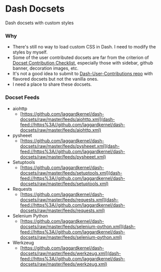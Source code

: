 # Dash Docsets
Dash docsets with custom styles

### Why
- There's still no way to load custom CSS in Dash. I need to modify the styles by myself.
- Some of the user contributed docsets are far from the criterion of [Docset Contribution Checklist](https://github.com/Kapeli/Dash-User-Contributions/wiki/Docset-Contribution-Checklist), especially those with sidebar, github banner, decoration images, etc.
- It's not a good idea to submit to [Dash-User-Contributions repo](https://github.com/Kapeli/Dash-User-Contributions) with flavored docsets but not the vanilla ones.
- I need a place to share these docsets.

### Docset Feeds
- aiohttp
    - [https://github.com/laggardkernel/dash-docsets/raw/master/feeds/aiohttp.xml](dash-feed://https%3A//github.com/laggardkernel/dash-docsets/raw/master/feeds/aiohttp.xml)
- pysheeet
    - [https://github.com/laggardkernel/dash-docsets/raw/master/feeds/pysheeet.xml](dash-feed://https%3A//github.com/laggardkernel/dash-docsets/raw/master/feeds/pysheeet.xml)
- Setuptools
    - [https://github.com/laggardkernel/dash-docsets/raw/master/feeds/setuptools.xml](dash-feed://https%3A//github.com/laggardkernel/dash-docsets/raw/master/feeds/setuptools.xml)
- Requests
    - [https://github.com/laggardkernel/dash-docsets/raw/master/feeds/requests.xml](dash-feed://https%3A//github.com/laggardkernel/dash-docsets/raw/master/feeds/requests.xml)
- Selenium Python
    - [https://github.com/laggardkernel/dash-docsets/raw/master/feeds/selenium-python.xml](dash-feed://https%3A//github.com/laggardkernel/dash-docsets/raw/master/feeds/selenium-python.xml)
- Werkzeug
    - [https://github.com/laggardkernel/dash-docsets/raw/master/feeds/werkzeug.xml](dash-feed://https%3A//github.com/laggardkernel/dash-docsets/raw/master/feeds/werkzeug.xml)

